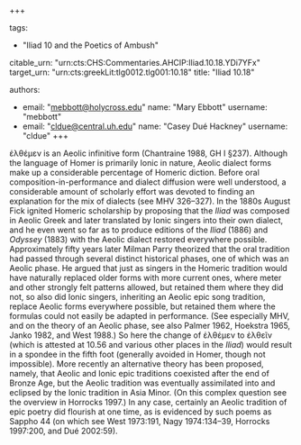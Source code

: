 +++

tags:
- "Iliad 10 and the Poetics of Ambush"

citable_urn: "urn:cts:CHS:Commentaries.AHCIP:Iliad.10.18.YDi7YFx"
target_urn: "urn:cts:greekLit:tlg0012.tlg001:10.18"
title: "Iliad 10.18"

authors:
- email: "mebbott@holycross.edu"
  name: "Mary Ebbott"
  username: "mebbott"
- email: "cldue@central.uh.edu"
  name: "Casey Dué Hackney"
  username: "cldue"
+++

<p>ἐλθέμεν is an Aeolic infinitive form (Chantraine 1988, GH I §237). Although the language of Homer is primarily Ionic in nature, Aeolic dialect forms make up a considerable percentage of Homeric diction. Before oral composition-in-performance and dialect diffusion were well understood, a considerable amount of scholarly effort was devoted to finding an explanation for the mix of dialects (see MHV 326–327). In the 1880s August Fick ignited Homeric scholarship by proposing that the <em>Iliad</em> was composed in Aeolic Greek and later translated by Ionic singers into their own dialect, and he even went so far as to produce editions of the <em>Iliad</em> (1886) and <em>Odyssey</em> (1883) with the Aeolic dialect restored everywhere possible. Approximately fifty years later Milman Parry theorized that the oral tradition had passed through several distinct historical phases, one of which was an Aeolic phase. He argued that just as singers in the Homeric tradition would have naturally replaced older forms with more current ones, where meter and other strongly felt patterns allowed, but retained them where they did not, so also did Ionic singers, inheriting an Aeolic epic song tradition, replace Aeolic forms everywhere possible, but retained them where the formulas could not easily be adapted in performance. (See especially MHV, and on the theory of an Aeolic phase, see also Palmer 1962, Hoekstra 1965, Janko 1982, and West 1988.) So here the change of ἐλθέμεν to ἐλθεῖν (which is attested at 10.56 and various other places in the <em>Iliad</em>) would result in a spondee in the fifth foot (generally avoided in Homer, though not impossible). More recently an alternative theory has been proposed, namely, that Aeolic and Ionic epic traditions coexisted after the end of Bronze Age, but the Aeolic tradition was eventually assimilated into and eclipsed by the Ionic tradition in Asia Minor. (On this complex question see the overview in Horrocks 1997.) In any case, certainly an Aeolic tradition of epic poetry did flourish at one time, as is evidenced by such poems as Sappho 44 (on which see West 1973:191, Nagy 1974:134–39, Horrocks 1997:200, and Dué 2002:59).</p>